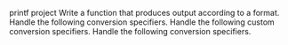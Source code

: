 printf project
Write a function that produces output according to a format.
Handle the following conversion specifiers.
Handle the following custom conversion specifiers.
Handle the following conversion specifiers.
